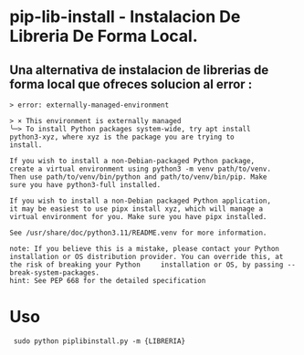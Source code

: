 # pip-lib-install - Instalacion De Libreria De Forma Local.
<h2> Una alternativa de instalacion de librerias de forma local que ofreces solucion al error :</h2>

    > error: externally-managed-environment

    > × This environment is externally managed
    ╰─> To install Python packages system-wide, try apt install
    python3-xyz, where xyz is the package you are trying to
    install.
    
    If you wish to install a non-Debian-packaged Python package,
    create a virtual environment using python3 -m venv path/to/venv.
    Then use path/to/venv/bin/python and path/to/venv/bin/pip. Make
    sure you have python3-full installed.
    
    If you wish to install a non-Debian packaged Python application,
    it may be easiest to use pipx install xyz, which will manage a
    virtual environment for you. Make sure you have pipx installed.
    
    See /usr/share/doc/python3.11/README.venv for more information.

    note: If you believe this is a mistake, please contact your Python installation or OS distribution provider. You can override this, at the risk of breaking your Python     installation or OS, by passing --break-system-packages.
    hint: See PEP 668 for the detailed specification


# Uso
     sudo python piplibinstall.py -m {LIBRERIA}
